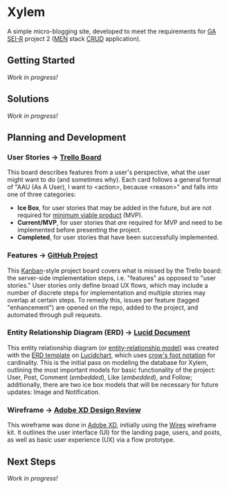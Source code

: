 # Xylem

A simple micro-blogging site, developed to meet the requirements for
[GA SEI-R][4] project 2 ([MEN][13] stack [CRUD][12] application).

## Getting Started

_Work in progress!_

<!-- TODO: Write out tutorial for deployed app. -->

<!-- TODO: Add screenshots with annotations to explain the UI. -->

<!-- TODO: Write out tutorial for local installation. -->

## Solutions

_Work in progress!_

<!-- TODO: Describe "technologies used" (Mongo, Node, HTML, CSS, &c.). -->

<!-- TODO: Write out "CONTRIBUTING" guide, covering styles and methods. -->

<!-- TODO: Write out explanation of repository structure. -->

## Planning and Development

### User Stories &rarr; [Trello Board][3]

This board describes features from a user's perspective, what the user might 
want to do (and sometimes why). Each card follows a general format of "AAU (As 
A User), I want to &lt;action&gt;, because &lt;reason&gt;" and falls into one 
of three categories:
 -  **Ice Box**, for user stories that may be added in the future, but are not 
    required for [minimum viable product][8] (MVP).
 -  **Current/MVP**, for user stories that _are_ required for MVP and need to
    be implemented before presenting the project.
 -  **Completed**, for user stories that have been successfully implemented.

### Features &rarr; [GitHub Project][14]

This [Kanban][15]-style project board covers what is missed by the Trello 
board: the server-side implementation steps, i.e. "features" as opposed to 
"user stories." User stories only define broad UX flows, which may include a 
number of discrete steps for implementation and multiple stories may overlap at 
certain steps. To remedy this, issues per feature (tagged "enhancement") are 
opened on the repo, added to the project, and automated through pull requests.

### Entity Relationship Diagram (ERD) &rarr; [Lucid Document][1]

This entity relationship diagram (or [entity-relationship model][9]) was 
created with the [ERD template][5] on [Lucidchart][6], which uses [crow's foot 
notation][7] for cardinality. This is the initial pass on modeling the database 
for Xylem, outlining the most important models for basic functionality of the 
project: User, Post, Comment (_embedded_), Like (_embedded_), and Follow; 
additionally, there are two ice box models that will be necessary for future 
updates: Image and Notification.

### Wireframe &rarr; [Adobe XD Design Review][2]

This wireframe was done in [Adobe XD][11], initially using the [Wires][10] 
wireframe kit. It outlines the user interface (UI) for the landing page, users, 
and posts, as well as basic user experience (UX) via a flow prototype.

## Next Steps

_Work in progress!_

<!-- TODO: Write out planned updates. -->

<!-- TODO: Link to open issues for planned features. -->

[1]:  https://lucid.app/lucidchart/62a36a47-96ac-4762-8948-601caa338a2e/view
[2]:  https://xd.adobe.com/view/ab09d4da-ca19-40d8-8613-9f7ef9647524-fe5a
[3]:  https://trello.com/b/pjzGxOWG
[4]:  https://generalassemb.ly/education/software-engineering-immersive/seattle
[5]:  https://www.lucidchart.com/pages/templates/erd/lucidchart-erd-crows-foot
[6]:  https://lucid.app/
[7]:  https://vertabelo.com/blog/crow-s-foot-notation/
[8]:  https://en.wikipedia.org/wiki/Minimum_viable_product
[9]:  https://en.wikipedia.org/wiki/Entity%E2%80%93relationship_model
[10]: https://www.behance.net/gallery/55462459/Wires-wireframe-kits-for-Adobe-XD
[11]: https://www.adobe.com/products/xd.html
[12]: https://en.wikipedia.org/wiki/Create,_read,_update_and_delete
[13]: https://en.wikipedia.org/wiki/MEAN_(solution_stack)
[14]: https://github.com/users/una-ada/projects/3
[15]: https://en.wikipedia.org/wiki/Kanban_(development)
